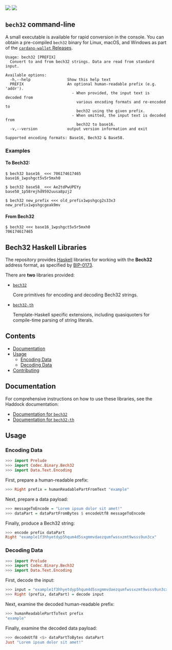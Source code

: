 <a href="https://hackage.haskell.org/package/bech32"><img src="https://img.shields.io/hackage/v/bech32?style=for-the-badge" /></a>
<a href="https://github.com/input-output-hk/bech32/releases"><img src="https://img.shields.io/github/release/input-output-hk/bech32.svg?style=for-the-badge" /></a>

## `bech32` command-line 

A small executable is available for rapid conversion in the console. You can obtain a pre-compiled `bech32` binary for Linux, macOS, and Windows as part of the [`cardano-wallet` Releases](https://github.com/input-output-hk/cardano-wallet/releases).

```console
Usage: bech32 [PREFIX]
  Convert to and from bech32 strings. Data are read from standard input.

Available options:
  -h,--help                Show this help text
  PREFIX                   An optional human-readable prefix (e.g. 'addr').
                             - When provided, the input text is decoded from
                               various encoding formats and re-encoded to
                               bech32 using the given prefix.
                             - When omitted, the input text is decoded from
                               bech32 to base16.
  -v,--version             output version information and exit

Supported encoding formats: Base16, Bech32 & Base58.
```

### Examples

#### To Bech32:

```console
$ bech32 base16_ <<< 706174617465
base16_1wpshgct5v5r5mxh0

$ bech32 base58_ <<< Ae2tdPwUPEYy
base58_1p58rejhd9592uusa8pzj2

$ bech32 new_prefix <<< old_prefix1wpshgcg2s33x3
new_prefix1wpshgcgeak9mv
```

#### From Bech32

```console
$ bech32 <<< base16_1wpshgct5v5r5mxh0
706174617465
```

## Bech32 Haskell Libraries

The repository provides [Haskell](https://www.haskell.org/) libraries for
working with the **Bech32** address format, as specified by
[BIP-0173](https://github.com/bitcoin/bips/blob/master/bip-0173.mediawiki).

There are **two** libraries provided:

* [`bech32`](http://hackage.haskell.org/package/bech32)

    Core primitives for encoding and decoding Bech32 strings.

* [`bech32-th`](http://hackage.haskell.org/package/bech32-th)

    Template-Haskell specific extensions, including quasiquoters
    for compile-time parsing of string literals.

## Contents

   * [Documentation](#documentation)
   * [Usage](#usage)
      * [Encoding Data](#encoding-data)
      * [Decoding Data](#decoding-data)
   * [Contributing](#contributing)

## Documentation

For comprehensive instructions on how to use these libraries, see the Haddock documentation:

* [Documentation for `bech32`](https://hackage.haskell.org/package/bech32/docs/Codec-Binary-Bech32.html)
* [Documentation for `bech32-th`](https://hackage.haskell.org/package/bech32-th/docs/Codec-Binary-Bech32-TH.html)

## Usage

### Encoding Data

```hs
>>> import Prelude
>>> import Codec.Binary.Bech32
>>> import Data.Text.Encoding
```

First, prepare a human-readable prefix:
```hs
>>> Right prefix = humanReadablePartFromText "example"
```

Next, prepare a data payload:
```hs
>>> messageToEncode = "Lorem ipsum dolor sit amet!"
>>> dataPart = dataPartFromBytes $ encodeUtf8 messageToEncode
```

Finally, produce a Bech32 string:
```hs
>>> encode prefix dataPart
Right "example1f3hhyetdyp5hqum4d5sxgmmvdaezqumfwssxzmt9wsss9un3cx"
```

### Decoding Data

```hs
>>> import Prelude
>>> import Codec.Binary.Bech32
>>> import Data.Text.Encoding
```

First, decode the input:

```hs
>>> input = "example1f3hhyetdyp5hqum4d5sxgmmvdaezqumfwssxzmt9wsss9un3cx"
>>> Right (prefix, dataPart) = decode input
```

Next, examine the decoded human-readable prefix:

```hs
>>> humanReadablePartToText prefix
"example"
```

Finally, examine the decoded data payload:

```hs
>>> decodeUtf8 <$> dataPartToBytes dataPart
Just "Lorem ipsum dolor sit amet!"
```
